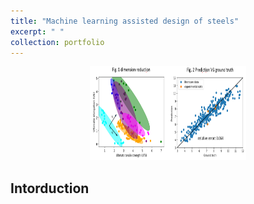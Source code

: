 ```yaml
---
title: "Machine learning assisted design of steels"
excerpt: " "
collection: portfolio
---
```

<p align="center">
<img src="/images/machine_learning_steels.PNG" width="250" height="150" >
</p>

## Intorduction

